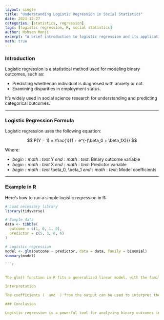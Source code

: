 ```yaml
---
layout: single
title: "Understanding Logistic Regression in Social Statistics"
date: 2024-12-27
categories: [statistics, regression]
tags: [logistic regression, R, social statistics]
author: Mohsen Monji
excerpt: "A brief introduction to logistic regression and its applications in social statistics, with examples in R."
math: true
---
```


### Introduction

Logistic regression is a statistical method used for modeling binary outcomes, such as:

- Predicting whether an individual is diagnosed with anxiety or not.
- Examining disparities in employment status.

It’s widely used in social science research for understanding and predicting categorical outcomes.

---

### Logistic Regression Formula

Logistic regression uses the following equation:

$$
P(Y = 1) = \frac{1}{1 + e^{-(\beta_0 + \beta_1X)}}
$$

Where:
- $begin:math:text$ Y $end:math:text$: Binary outcome variable  
- $begin:math:text$ X $end:math:text$: Predictor variable  
- $begin:math:text$ \\beta_0, \\beta_1 $end:math:text$: Model coefficients  

---

### Example in R

Here’s how to run a simple logistic regression in R:

```r
# Load necessary library
library(tidyverse)

# Sample data
data <- tibble(
  outcome = c(1, 0, 1, 0),
  predictor = c(5, 3, 8, 6)
)

# Logistic regression
model <- glm(outcome ~ predictor, data = data, family = binomial)
summary(model)

```r


The glm() function in R fits a generalized linear model, with the family = binomial argument specifying logistic regression.

Interpretation

The coefficients (￼ and ￼) from the output can be used to interpret the log-odds of the binary outcome. Exponentiating the coefficients gives the odds ratio for a one-unit change in the predictor variable.

### Conclusion

Logistic regression is a powerful tool for analyzing binary outcomes in social science research. With R, you can efficiently model and interpret these relationships to uncover meaningful insights.

